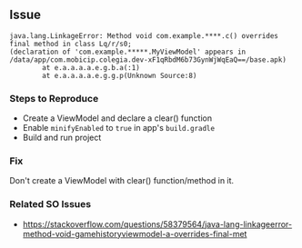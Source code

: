 ## Issue
```
java.lang.LinkageError: Method void com.example.****.c() overrides final method in class Lq/r/s0; 
(declaration of 'com.example.*****.MyViewModel' appears in /data/app/com.mobicip.colegia.dev-xF1qRbdM6b73GynWjWqEaQ==/base.apk)
        at e.a.a.a.a.e.g.b.a(:1)
        at e.a.a.a.a.e.g.g.p(Unknown Source:8)
```
### Steps to Reproduce
  - Create a ViewModel and declare a clear() function
  - Enable `minifyEnabled` to `true` in app's `build.gradle`
  - Build and run project
  
### Fix
 Don't create a ViewModel with clear() function/method in it.
 
### Related SO Issues
  - https://stackoverflow.com/questions/58379564/java-lang-linkageerror-method-void-gamehistoryviewmodel-a-overrides-final-met
